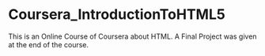# Coursera_IntroductionToHTML5
This is an Online Course of Coursera about HTML.
A Final Project was given at the end of the course. 
